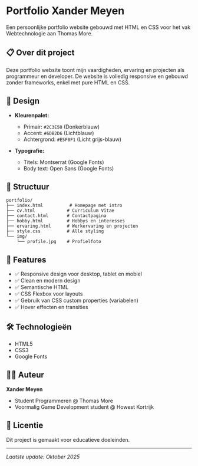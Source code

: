 # Portfolio Xander Meyen

Een persoonlijke portfolio website gebouwd met HTML en CSS voor het vak Webtechnologie aan Thomas More.

## 📋 Over dit project

Deze portfolio website toont mijn vaardigheden, ervaring en projecten als programmeur en developer. De website is volledig responsive en gebouwd zonder frameworks, enkel met pure HTML en CSS.

## 🎨 Design

- **Kleurenpalet:**

  - Primair: `#2C3E50` (Donkerblauw)
  - Accent: `#6DB2D6` (Lichtblauw)
  - Achtergrond: `#E5F0F1` (Licht grijs-blauw)

- **Typografie:**
  - Titels: Montserrat (Google Fonts)
  - Body text: Open Sans (Google Fonts)

## 📁 Structuur

```
portfolio/
├── index.html          # Homepage met intro
├── cv.html            # Curriculum Vitae
├── contact.html       # Contactpagina
├── hobby.html         # Hobbys en interesses
├── ervaring.html      # Werkervaring en projecten
├── style.css          # Alle styling
└── img/
    └── profile.jpg    # Profielfoto
```

## 🚀 Features

- ✅ Responsive design voor desktop, tablet en mobiel
- ✅ Clean en modern design
- ✅ Semantische HTML
- ✅ CSS Flexbox voor layouts
- ✅ Gebruik van CSS custom properties (variabelen)
- ✅ Hover effecten en transities

## 🛠️ Technologieën

- HTML5
- CSS3
- Google Fonts

## 👨‍💻 Auteur

**Xander Meyen**

- Student Programmeren @ Thomas More
- Voormalig Game Development student @ Howest Kortrijk

## 📝 Licentie

Dit project is gemaakt voor educatieve doeleinden.

---

_Laatste update: Oktober 2025_
